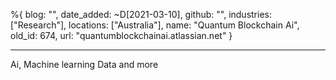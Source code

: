 %{
  blog: "",
  date_added: ~D[2021-03-10],
  github: "",
  industries: ["Research"],
  locations: ["Australia"],
  name: "Quantum Blockchain Ai",
  old_id: 674,
  url: "quantumblockchainai.atlassian.net"
}

---

Ai, Machine learning Data and more
